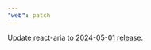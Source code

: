 ```yaml
---
"web": patch
---
```


Update react-aria to [2024-05-01 release](https://react-spectrum.adobe.com/releases/2024-05-01.html).
